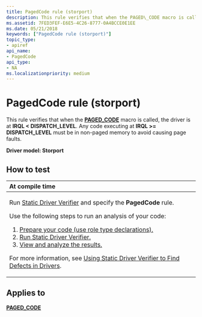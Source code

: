 ```yaml
---
title: PagedCode rule (storport)
description: This rule verifies that when the PAGED\_CODE macro is called, the driver is at IRQL DISPATCH\_LEVEL. Any code executing at IRQL DISPATCH\_LEVEL must be in non-paged memory to avoid causing page faults.
ms.assetid: 7FED3FEF-E6E5-4C26-8777-0A4BCCE0E1EE
ms.date: 05/21/2018
keywords: ["PagedCode rule (storport)"]
topic_type:
- apiref
api_name:
- PagedCode
api_type:
- NA
ms.localizationpriority: medium
---
```


# PagedCode rule (storport)


This rule verifies that when the [**PAGED\_CODE**](../kernel/mm-bad-pointer.md) macro is called, the driver is at **IRQL &lt; DISPATCH\_LEVEL**. Any code executing at **IRQL &gt;= DISPATCH\_LEVEL** must be in non-paged memory to avoid causing page faults.

**Driver model: Storport**

How to test
-----------

<table>
<colgroup>
<col width="100%" />
</colgroup>
<thead>
<tr class="header">
<th align="left">At compile time</th>
</tr>
</thead>
<tbody>
<tr class="odd">
<td align="left"><p>Run <a href="https://docs.microsoft.com/windows-hardware/drivers/devtest/static-driver-verifier" data-raw-source="[Static Driver Verifier](./static-driver-verifier.md)">Static Driver Verifier</a> and specify the <strong>PagedCode</strong> rule.</p>
Use the following steps to run an analysis of your code:
<ol>
<li><a href="https://docs.microsoft.com/windows-hardware/drivers/devtest/using-static-driver-verifier-to-find-defects-in-drivers#preparing-your-source-code" data-raw-source="[Prepare your code (use role type declarations).](./using-static-driver-verifier-to-find-defects-in-drivers.md#preparing-your-source-code)">Prepare your code (use role type declarations).</a></li>
<li><a href="https://docs.microsoft.com/windows-hardware/drivers/devtest/using-static-driver-verifier-to-find-defects-in-drivers#running-static-driver-verifier" data-raw-source="[Run Static Driver Verifier.](./using-static-driver-verifier-to-find-defects-in-drivers.md#running-static-driver-verifier)">Run Static Driver Verifier.</a></li>
<li><a href="https://docs.microsoft.com/windows-hardware/drivers/devtest/using-static-driver-verifier-to-find-defects-in-drivers#viewing-and-analyzing-the-results" data-raw-source="[View and analyze the results.](./using-static-driver-verifier-to-find-defects-in-drivers.md#viewing-and-analyzing-the-results)">View and analyze the results.</a></li>
</ol>
<p>For more information, see <a href="https://docs.microsoft.com/windows-hardware/drivers/devtest/using-static-driver-verifier-to-find-defects-in-drivers" data-raw-source="[Using Static Driver Verifier to Find Defects in Drivers](./using-static-driver-verifier-to-find-defects-in-drivers.md)">Using Static Driver Verifier to Find Defects in Drivers</a>.</p></td>
</tr>
</tbody>
</table>

Applies to
----------

[**PAGED\_CODE**](../kernel/mm-bad-pointer.md)
 


